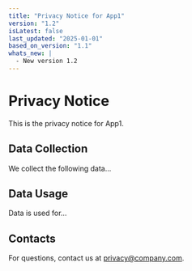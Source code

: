 ```yaml
---
title: "Privacy Notice for App1"
version: "1.2"
isLatest: false
last_updated: "2025-01-01"
based_on_version: "1.1"
whats_new: |
  - New version 1.2
---
```


# Privacy Notice

This is the privacy notice for App1.

## Data Collection

We collect the following data...

## Data Usage

Data is used for...

## Contacts

For questions, contact us at privacy@company.com.
